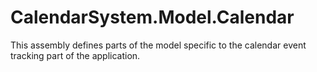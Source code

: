 ﻿# CalendarSystem.Model.Calendar

This assembly defines parts of the model specific to the calendar event tracking part of the application.
